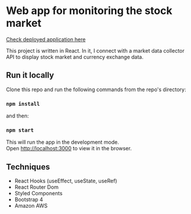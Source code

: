 # Web app for monitoring the stock market

[Check deployed application here](http://ec2-13-48-194-76.eu-north-1.compute.amazonaws.com:3000/)

This project is written in React. In it, I connect with a market data collector API to display stock market and currency exchange data.

## Run it locally

Clone this repo and run the following commands from the repo's directory:

### `npm install`

and then:

### `npm start`

This will run the app in the development mode.\
Open [http://localhost:3000](http://localhost:3000) to view it in the browser.

## Techniques

- React Hooks (useEffect, useState, useRef)
- React Router Dom
- Styled Components
- Bootstrap 4
- Amazon AWS
